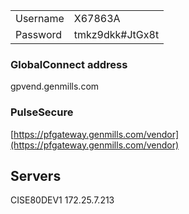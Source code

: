 |   |   |
|---|---|
|Username|X67863A|
|Password|tmkz9dkk#JtGx8t|

### GlobalConnect address

gpvend.genmills.com

### PulseSecure

[https://pfgateway.genmills.com/vendor](https://pfgateway.genmills.com/vendor)

## Servers

CISE80DEV1 172.25.7.213